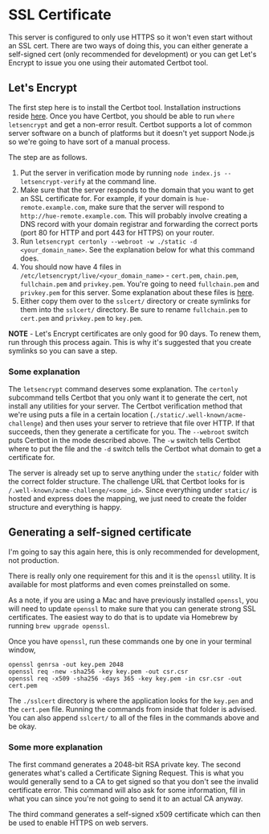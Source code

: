 # SSL Certificate

This server is configured to only use HTTPS so it won't even start without an SSL cert. There are two ways of doing this, you can either generate a self-signed cert (only recommended for development) or you can get Let's Encrypt to issue you one using their automated Certbot tool.

## Let's Encrypt

The first step here is to install the Certbot tool. Installation instructions reside [here](https://certbot.eff.org/). Once you have Certbot, you should be able to run `where letsencrypt` and get a non-error result. Certbot supports a lot of common server software on a bunch of platforms but it doesn't yet support Node.js so we're going to have sort of a manual process.

The step are as follows.

1. Put the server in verification mode by running `node index.js --letsencrypt-verify` at the command line.
2. Make sure that the server responds to the domain that you want to get an SSL certificate for. For example, if your domain is `hue-remote.example.com`, make sure that the server will respond to `http://hue-remote.example.com`. This will probably involve creating a DNS record with your domain registrar and forwarding the correct ports (port 80 for HTTP and port 443 for HTTPS) on your router.
3. Run `letsencrypt certonly --webroot -w ./static -d <your_domain_name>`. See the explanation below for what this command does.
4. You should now have 4 files in `/etc/letsencrypt/live/<your_domain_name>` - `cert.pem`, `chain.pem`, `fullchain.pem` and `privkey.pem`. You're going to need `fullchain.pem` and `privkey.pem` for this server. Some explanation about these files is [here](http://letsencrypt.readthedocs.io/en/latest/using.html#where-are-my-certificates).
5. Either copy them over to the `sslcert/` directory or create symlinks for them into the `sslcert/` directory. Be sure to rename `fullchain.pem` to `cert.pem` and `privkey.pem` to `key.pem`.

**NOTE** - Let's Encrypt certificates are only good for 90 days. To renew them, run through this process again. This is why it's suggested that you create symlinks so you can save a step.

### Some explanation

The `letsencrypt` command deserves some explanation. The `certonly` subcommand tells Certbot that you only want it to generate the cert, not install any utilities for your server. The Certbot verification method that we're using puts a file in a certain location (`./static/.well-known/acme-challenge`) and then uses your server to retrieve that file over HTTP. If that succeeds, then they generate a certificate for you. The `--webroot` switch puts Certbot in the mode described above. The `-w` switch tells Certbot where to put the file and the `-d` switch tells the Certbot what domain to get a certificate for.

The server is already set up to serve anything under the `static/` folder with the correct folder structure. The challenge URL that Certbot looks for is `/.well-known/acme-challenge/<some_id>`. Since everything under `static/` is hosted and express does the mapping, we just need to create the folder structure and everything is happy.

## Generating a self-signed certificate

I'm going to say this again here, this is only recommended for development, not production.

There is really only one requirement for this and it is the `openssl` utility. It is available for most platforms and even comes preinstalled on some.

As a note, if you are using a Mac and have previously installed `openssl`, you will need to update `openssl` to make sure that you can generate strong SSL certificates. The easiest way to do that is to update via Homebrew by running `brew upgrade openssl`.

Once you have `openssl`, run these commands one by one in your terminal window,

```shell
openssl genrsa -out key.pem 2048
openssl req -new -sha256 -key key.pem -out csr.csr
openssl req -x509 -sha256 -days 365 -key key.pem -in csr.csr -out cert.pem
```

The `./sslcert` directory is where the application looks for the `key.pen` and the `cert.pem` file. Running the commands from inside that folder is advised. You can also append `sslcert/` to all of the files in the commands above and be okay.

### Some more explanation

The first command generates a 2048-bit RSA private key. The second generates what's called a Certificate Signing Request. This is what you would generally send to a CA to get signed so that you don't see the invalid certificate error. This command will also ask for some information, fill in what you can since you're not going to send it to an actual CA anyway.

The third command generates a self-signed x509 certificate which can then be used to enable HTTPS on web servers.
